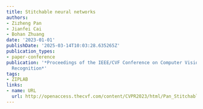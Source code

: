 ```yaml
---
title: Stitchable neural networks
authors:
- Zizheng Pan
- Jianfei Cai
- Bohan Zhuang
date: '2023-01-01'
publishDate: '2025-03-14T10:03:28.635265Z'
publication_types:
- paper-conference
publication: '*Proceedings of the IEEE/CVF Conference on Computer Vision and Pattern
  Recognition*'
tags:
- ZIPLAB
links:
- name: URL
  url: http://openaccess.thecvf.com/content/CVPR2023/html/Pan_Stitchable_Neural_Networks_CVPR_2023_paper.html
---
```

